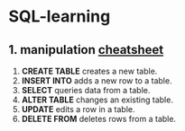 # SQL-learning

## 1. manipulation [cheatsheet](https://www.codecademy.com/learn/learn-sql/modules/learn-sql-manipulation/cheatsheet)

1. **CREATE TABLE** creates a new table.
2. **INSERT INTO** adds a new row to a table.
3. **SELECT** queries data from a table.
4. **ALTER TABLE** changes an existing table.
5. **UPDATE** edits a row in a table.
6. **DELETE FROM** deletes rows from a table.
